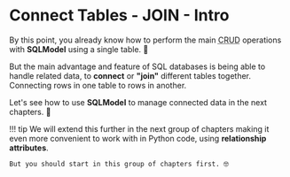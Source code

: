 # Connect Tables - JOIN - Intro

By this point, you already know how to perform the main <abbr title="Create, read, update, delete.">CRUD</abbr> operations with **SQLModel** using a single table. 🎉

But the main advantage and feature of SQL databases is being able to handle related data, to **connect** or **"join"** different tables together. Connecting rows in one table to rows in another.

Let's see how to use **SQLModel** to manage connected data in the next chapters. 🤝

!!! tip
    We will extend this further in the next group of chapters making it even more convenient to work with in Python code, using **relationship attributes**.

    But you should start in this group of chapters first. 🤓
